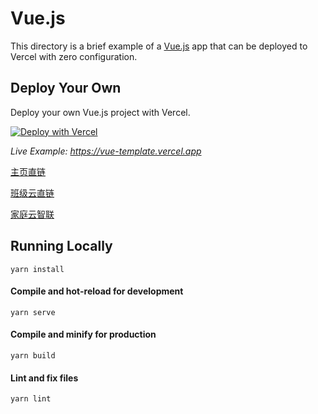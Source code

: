 # Vue.js

This directory is a brief example of a [Vue.js](https://vuejs.org/) app that can be deployed to Vercel with zero configuration.

## Deploy Your Own

Deploy your own Vue.js project with Vercel.

[![Deploy with Vercel](https://vercel.com/button)](https://vercel.com/new/clone?repository-url=https://github.com/vercel/vercel/tree/main/examples/vue&template=vue)

_Live Example: https://vue-template.vercel.app_

[主页直链](http://luspecial.vercel.app)

[班级云直链](http://luspecial.vercel.app/App-class/home.html)

[家庭云智联](http://luspecial.vercel.app/family/family.html)

## Running Locally

```
yarn install
```

#### Compile and hot-reload for development

```
yarn serve
```

#### Compile and minify for production

```
yarn build
```

#### Lint and fix files

```
yarn lint
```